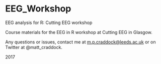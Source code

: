 # EEG_Workshop
EEG analysis for R: Cutting EEG workshop

Course materials for the EEG in R workshop at Cutting EEG in Glasgow. 

Any questions or issues, contact me at m.p.craddock@leeds.ac.uk or on Twitter at @matt_craddock. 

2017
